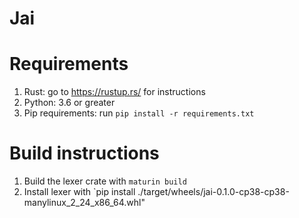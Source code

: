 # Jai

# Requirements
1. Rust: go to https://rustup.rs/ for instructions
2. Python: 3.6 or greater
3. Pip requirements: run `pip install -r requirements.txt`

# Build instructions
1. Build the lexer crate with `maturin build`
2. Install lexer with `pip install ./target/wheels/jai-0.1.0-cp38-cp38-manylinux_2_24_x86_64.whl"
